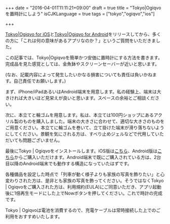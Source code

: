 +++
date = "2016-04-01T11:11:21+09:00"
draft = true
title = "Tokyo|Ogiqvoを置時計にしよう"
isCJKLanguage = true
tags = ["tokyo","ogiqvo","ios"]

+++

[Tokyo|Ogiqvo for iOS](https://itunes.apple.com/jp/app/tokyo-ogiqvo/id1097100677?mt=8)と[Tokyo|Ogiqvo for Android](https://play.google.com/store/apps/details?id=com.ogiqvo.view.tokyo)をリリースしてから、多くの方に「これは何の意味があるアプリなのか？」というご質問をいただきました。

この記事では、Tokyo|Ogiqvoを簡単かつ安価に置時計にする方法を書きます。完成品を見た感覚としては、金魚鉢やスクリーンセーバーが近いと思います。

(なお、記載内容によって発生したいかなる損害についても責任は負いかねます。自己責任でお願いします。)

まず、iPhone/iPadあるいはAndroid端末を用意します。私の経験上、端末は大きければ大きいほど見栄えが良いと思います。スペースの余裕とご相談ください。

次に、本立てと輪ゴムを用意します。私は、本立ては100円ショップにあるアクリル製のものを購入しました。端末の大きさに合わせて、適切な大きさのものをご用意ください。本立てに輪ゴムを巻いて、立て掛けた端末が滑り落ちないようにしてください。景観を気にされる方は、すべり止めジェルなどで代用していただいても問題ございません。

最後にTokyo | Ogiqvoをインストールします。iOS版は[こちら](https://itunes.apple.com/jp/app/tokyo-ogiqvo/id1097100677?mt=8)、Android版は[こちら](https://play.google.com/store/apps/details?id=com.ogiqvo.view.tokyo)からご購入いただけます。Android端末で既にご購入されている方は、2台目以降のAndroid端末でも動作する構造になっていたはずです。

各種備品を設定した時点で「列車が動く様子よりも家族の写真を飾りたい」と心変わりされた方は、是非とも家族の写真を飾ってください。そうではなくTokyo | Ogiqvoをご購入された方は、利用規約(EULA)にご同意いただき、アプリ起動後に1倍再生モードにした上でNowボタンを押してください。これで時計の完成です。

Tokyo | Ogiqvoは電池を消費するので、充電ケーブルは常時接続した上でのご利用をおすすめいたします。
